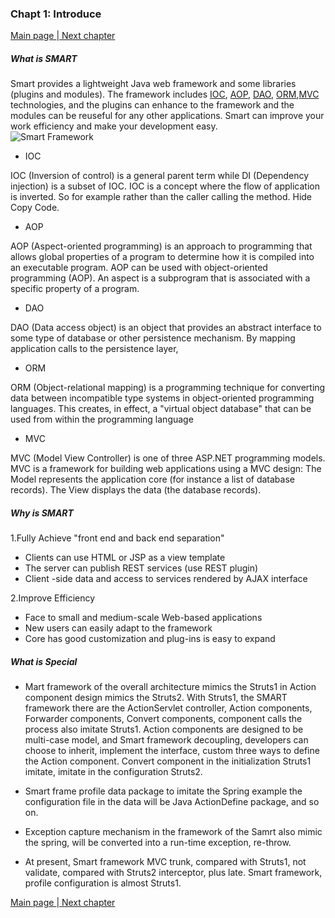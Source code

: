 ### Chapt 1: Introduce      
<a href="/smart-framework.md">Main page </a> |<a href="/chapter/chapter2-preparation.md">  Next chapter</a>      

##### What is SMART
Smart provides a lightweight Java web framework and some libraries (plugins and modules). The framework includes [IOC](https://en.wikipedia.org/wiki/International_Olympic_Committee), [AOP](https://en.wikipedia.org/wiki/Advanced_oxidation_process), [DAO](http://www.webopedia.com/TERM/D/DAO.html), [ORM](https://en.wikipedia.org/wiki/Object-relational_mapping),[MVC](https://en.wikipedia.org/wiki/Model%E2%80%93view%E2%80%93controller) technologies, and the plugins can enhance to the framework and the modules can be reuseful for any other applications. Smart can improve your work efficiency and make your development easy.   
![Smart Framework](http://static.oschina.net/uploads/space/2013/1008/122053_f8sG_223750.png)
- IOC   

IOC (Inversion of control) is a general parent term while DI (Dependency injection) is a subset of IOC. IOC is a concept where the flow of application is inverted. So for example rather than the caller calling the method. Hide Copy Code.
- AOP   

AOP (Aspect-oriented programming) is an approach to programming that allows global properties of a program to determine how it is compiled into an executable program. AOP can be used with object-oriented programming (AOP). An aspect is a subprogram that is associated with a specific property of a program.
- DAO   

DAO (Data access object) is an object that provides an abstract interface to some type of database or other persistence mechanism. By mapping application calls to the persistence layer, 
- ORM   

ORM (Object-relational mapping) is a programming technique for converting data between incompatible type systems in object-oriented programming languages. This creates, in effect, a "virtual object database" that can be used from within the programming language
- MVC   

MVC (Model View Controller) is one of three ASP.NET programming models. MVC is a framework for building web
applications using a MVC design: The Model represents the application core (for instance a list of database records). The View displays the data (the database records).

##### Why is SMART
1.Fully Achieve "front end and back end separation"   

- Clients can use HTML or JSP as a view template
- The server can publish REST services (use REST plugin)
- Client -side data and access to services rendered by AJAX interface    

2.Improve Efficiency   

- Face to small and medium-scale Web-based applications
- New users can easily adapt to the framework
- Core has good customization and plug-ins is easy to expand     
            
##### What is Special
- Mart framework of the overall architecture mimics the Struts1 in Action component design mimics the Struts2. With Struts1, the SMART framework there are the ActionServlet controller, Action components, Forwarder components, Convert components, component calls the process also imitate Struts1. Action components are designed to be multi-case model, and Smart framework decoupling, developers can choose to inherit, implement the interface, custom three ways to define the Action component. Convert component in the initialization Struts1 imitate, imitate in the configuration Struts2.                        
                                 
- Smart frame profile data package to imitate the Spring example the configuration file <Action /> in the data will be Java ActionDefine package, and so on.                                   
                                                                                  
- Exception capture mechanism in the framework of the Samrt also mimic the spring, will be converted into a run-time exception, re-throw.                   
                  
- At present, Smart framework MVC trunk, compared with Struts1, not validate, compared with Struts2 interceptor, plus late. Smart framework, profile configuration is almost Struts1.
       
            
<a href="/smart-framework.md">Main page </a> |<a href="/chapter/chapter2-preparation.md">  Next chapter</a>    
